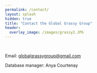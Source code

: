 ```yaml
---
permalink: /contact/
layout: splash
hidden: true
title: "Contact the Global Grassy Group"
header:
  overlay_image: /images/grassy2.JPG
---
```

<br>

Email: [globalgrassygroup@gmail.com](mailto:globalgrassygroup@gmail.com)

Database manager: Anya Courtenay
